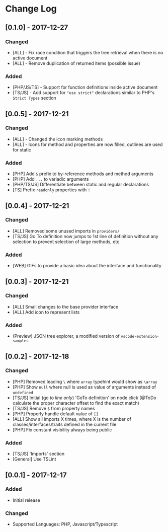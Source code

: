 # Change Log

## [0.1.0] - 2017-12-27

### Changed

- [ALL] - Fix race condition that triggers the tree retrieval when there is no active document
- [ALL] - Remove duplication of returned items (possible issue)

### Added

- [PHP/JS/TS] - Support for function definitions inside active document
- [TS/JS] - Add support for `"use strict"` declarations similar to PHP's `Strict Types` section

## [0.0.5] - 2017-12-21

### Changed

- [ALL] - Changed the icon marking methods
- [ALL] - Icons for method and properties are now filled, outlines are used for static

### Added

- [PHP] Add `&` prefix to by-reference methods and method arguments
- [PHP] Add `...` to variadic arguments
- [PHP/TS/JS] Differentiate between static and regular declarations
- [TS] Prefix `readonly` properties with `!`

## [0.0.4] - 2017-12-21

### Changed

- [ALL] Removed some unused imports in `providers/`
- [TS/JS] Go To definition now jumps to 1st line of definition without any selection to prevent selection of large methods, etc.

### Added

- [WEB] GIFs to provide a basic idea about the interface and functionality

## [0.0.3] - 2017-12-21

### Changed

- [ALL] Small changes to the base provider interface
- [ALL] Add icon to represent lists

### Added

- (Preview) JSON tree explorer, a modified version of `vscode-extension-samples`

## [0.0.2] - 2017-12-18

### Changed

- [PHP] Removed leading `\` where `array` typehint would show as `\array`
- [PHP] Show `null` where null is used as value of arguments instead of `undefined`
- [TS/JS] Initial (go to _line only_) 'GoTo definition' on node click (@ToDo calculate the proper character offset to find the exact match)
- [TS/JS] Remove `$` from property names
- [PHP] Properly handle default value of `[]`
- [ALL] Show all imports X times, where X is the number of classes/interfaces/traits defined in the current file
- [PHP] Fix constant visibility always being public

### Added

- [TS/JS] 'Imports' section
- [General] Use TSLint

## [0.0.1] - 2017-12-17

### Added

- Initial release

### Changed

- Supported Languages: PHP, Javascript/Typescript
